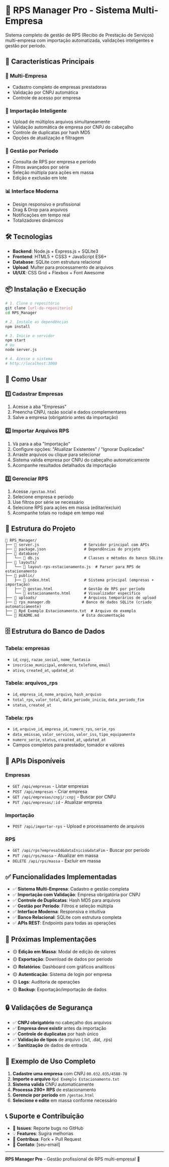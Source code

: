 # 🏢 RPS Manager Pro - Sistema Multi-Empresa

Sistema completo de gestão de RPS (Recibo de Prestação de Serviços) multi-empresa com importação automatizada, validações inteligentes e gestão por período.

## 🚀 Características Principais

### 🏢 **Multi-Empresa**
- Cadastro completo de empresas prestadoras
- Validação por CNPJ automática
- Controle de acesso por empresa

### 📁 **Importação Inteligente**
- Upload de múltiplos arquivos simultaneamente
- Validação automática de empresa por CNPJ do cabeçalho
- Controle de duplicatas por hash MD5
- Opções de atualização e filtragem

### 🎯 **Gestão por Período**
- Consulta de RPS por empresa e período
- Filtros avançados por série
- Seleção múltipla para ações em massa
- Edição e exclusão em lote

### 📊 **Interface Moderna**
- Design responsivo e profissional
- Drag & Drop para arquivos
- Notificações em tempo real
- Totalizadores dinâmicos

## 🛠️ Tecnologias

- **Backend**: Node.js + Express.js + SQLite3
- **Frontend**: HTML5 + CSS3 + JavaScript ES6+
- **Database**: SQLite com estrutura relacional
- **Upload**: Multer para processamento de arquivos
- **UI/UX**: CSS Grid + Flexbox + Font Awesome

## 📦 Instalação e Execução

```bash
# 1. Clone o repositório
git clone [url-do-repositorio]
cd RPS_Manager

# 2. Instale as dependências
npm install

# 3. Inicie o servidor
npm start
# ou
node server.js

# 4. Acesse o sistema
# http://localhost:3000
```

## 🎯 Como Usar

### 1️⃣ **Cadastrar Empresas**
1. Acesse a aba "Empresas"
2. Preencha CNPJ, razão social e dados complementares
3. Salve a empresa (obrigatório antes da importação)

### 2️⃣ **Importar Arquivos RPS**
1. Vá para a aba "Importação"
2. Configure opções: "Atualizar Existentes" / "Ignorar Duplicadas"
3. Arraste arquivos ou clique para selecionar
4. Sistema valida empresa por CNPJ do cabeçalho automaticamente
5. Acompanhe resultados detalhados da importação

### 3️⃣ **Gerenciar RPS**
1. Acesse `/gestao.html`
2. Selecione empresa e período
3. Use filtros por série se necessário
4. Selecione RPS para ações em massa (editar/excluir)
5. Acompanhe totais no rodapé em tempo real

## 📁 Estrutura do Projeto

```
📂 RPS_Manager/
├── 📄 server.js                    # Servidor principal com APIs
├── 📄 package.json                 # Dependências do projeto
├── 📂 database/
│   └── 📄 db.js                    # Classes e métodos do banco SQLite
├── 📂 layouts/
│   └── 📄 layout-rps-estacionamento.js  # Parser para RPS de estacionamento
├── 📂 public/
│   ├── 📄 index.html               # Sistema principal (empresas + importação)
│   ├── 📄 gestao.html              # Gestão de RPS por período
│   └── 📄 estacionamento.html      # Visualizador específico
├── 📂 uploads/                     # Arquivos temporários de upload
├── 📄 rps_manager.db              # Banco de dados SQLite (criado automaticamente)
├── 📄 Rpd Exemplo Estacionamento.txt  # Arquivo de exemplo
└── 📄 README.md                   # Esta documentação
```

## 🗄️ Estrutura do Banco de Dados

### **Tabela: empresas**
- `id`, `cnpj`, `razao_social`, `nome_fantasia`
- `inscricao_municipal`, `endereco`, `telefone`, `email`
- `ativo`, `created_at`, `updated_at`

### **Tabela: arquivos_rps**
- `id`, `empresa_id`, `nome_arquivo`, `hash_arquivo`
- `total_rps`, `valor_total`, `data_periodo_inicio`, `data_periodo_fim`
- `status`, `created_at`

### **Tabela: rps**
- `id`, `arquivo_id`, `empresa_id`, `numero_rps`, `serie_rps`
- `data_emissao`, `valor_servicos`, `valor_iss`, `tipo_equipamento`
- `numero_serie`, `status`, `created_at`, `updated_at`
- Campos completos para prestador, tomador e valores

## 🔧 APIs Disponíveis

### **Empresas**
- `GET /api/empresas` - Listar empresas
- `POST /api/empresas` - Criar empresa
- `GET /api/empresas/cnpj/:cnpj` - Buscar por CNPJ
- `PUT /api/empresas/:id` - Atualizar empresa

### **Importação**
- `POST /api/importar-rps` - Upload e processamento de arquivos

### **RPS**
- `GET /api/rps?empresaId&dataInicio&dataFim` - Buscar por período
- `PUT /api/rps/massa` - Atualizar em massa
- `DELETE /api/rps/massa` - Excluir em massa

## ✅ Funcionalidades Implementadas

- ✅ **Sistema Multi-Empresa**: Cadastro e gestão completa
- ✅ **Importação com Validação**: Empresa obrigatória por CNPJ
- ✅ **Controle de Duplicatas**: Hash MD5 para arquivos
- ✅ **Gestão por Período**: Filtros e seleção múltipla
- ✅ **Interface Moderna**: Responsiva e intuitiva
- ✅ **Banco Relacional**: SQLite com estrutura completa
- ✅ **APIs REST**: Endpoints para todas as operações

## 🔮 Próximas Implementações

- 🟡 **Edição em Massa**: Modal de edição de valores
- 🟡 **Exportação**: Download de dados por período
- 🟡 **Relatórios**: Dashboard com gráficos analíticos
- 🟡 **Autenticação**: Sistema de login por empresa
- 🟡 **Logs**: Auditoria de operações
- 🟡 **Backup**: Exportação/importação de dados

## 🔒 Validações de Segurança

- ✅ **CNPJ obrigatório** no cabeçalho dos arquivos
- ✅ **Empresa deve existir** antes da importação
- ✅ **Controle de duplicatas** por hash único
- ✅ **Validação de tipos** de arquivo (.txt, .dat, .rps)
- ✅ **Sanitização** de dados de entrada

## 🚀 Exemplo de Uso Completo

1. **Cadastre uma empresa** com CNPJ `00.032.035/4588-70`
2. **Importe o arquivo** `Rpd Exemplo Estacionamento.txt`
3. **Sistema valida** CNPJ automaticamente
4. **Processa 290+ RPS** de estacionamento
5. **Gerencie por período** em `/gestao.html`
6. **Selecione e edite** em massa conforme necessário

## 📞 Suporte e Contribuição

- 🐛 **Issues**: Reporte bugs no GitHub
- 💡 **Features**: Sugira melhorias
- 🤝 **Contribua**: Fork + Pull Request
- 📧 **Contato**: [seu-email]

---

**RPS Manager Pro** - Gestão profissional de RPS multi-empresa! 🚀
